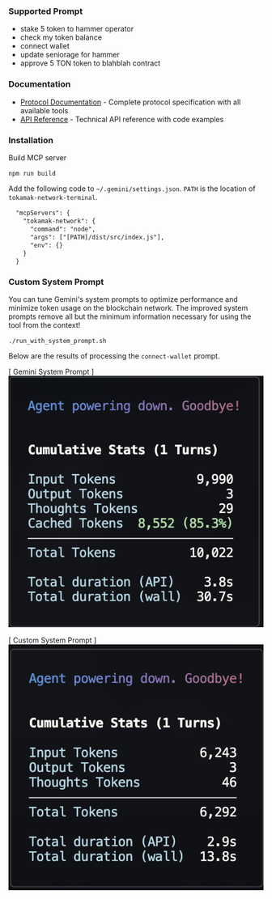 ### Supported Prompt

- stake 5 token to hammer operator
- check my token balance
- connect wallet
- update seniorage for hammer
- approve 5 TON token to blahblah contract

### Documentation

- [Protocol Documentation](docs/PROTOCOL.md) - Complete protocol specification with all available tools
- [API Reference](docs/API_REFERENCE.md) - Technical API reference with code examples

### Installation

Build MCP server
```
npm run build
```

Add the following code to `~/.gemini/settings.json`. `PATH` is the location of `tokamak-network-terminal`.
```
  "mcpServers": {
    "tokamak-network": {
      "command": "node",
      "args": ["[PATH]/dist/src/index.js"],
      "env": {}
    }
  }
```

### Custom System Prompt

You can tune Gemini's system prompts to optimize performance and minimize token usage on the blockchain network. The improved system prompts remove all but the minimum information necessary for using the tool from the context!
```
./run_with_system_prompt.sh
```

Below are the results of processing the `connect-wallet` prompt.

[ Gemini System Prompt ]
![Before](/img/before.png)

[ Custom System Prompt ]
![Before](/img/after.png)